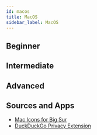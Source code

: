 ```yaml
---
id: macos
title: MacOS
sidebar_label: MacOS
---
```


## Beginner

## Intermediate

## Advanced

## Sources and Apps

- [Mac Icons for Big Sur](https://macosicons.com/)
- [DuckDuckGo Privacy Extension](https://github.com/duckduckgo/duckduckgo-privacy-extension)
